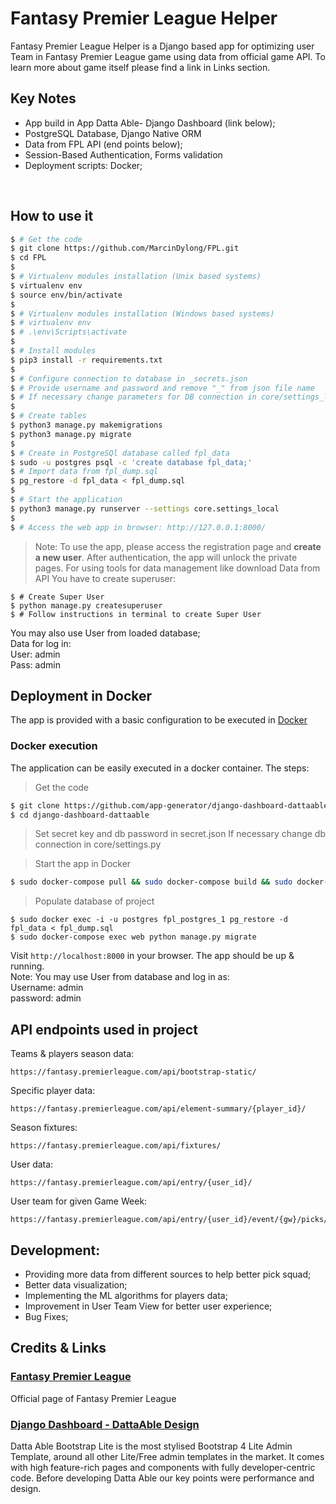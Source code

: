 # Fantasy Premier League Helper 

Fantasy Premier League Helper is a Django based app for optimizing user Team in Fantasy Premier League game using data from official game API. To learn more about game itself please find a link in Links section.
<br/>

## Key Notes
- App build in App Datta Able- Django Dashboard (link below);
- PostgreSQL Database, Django Native ORM
- Data from FPL API (end points below);
- Session-Based Authentication, Forms validation
- Deployment scripts: Docker;

<br />


## How to use it

```bash
$ # Get the code
$ git clone https://github.com/MarcinDylong/FPL.git
$ cd FPL
$
$ # Virtualenv modules installation (Unix based systems)
$ virtualenv env
$ source env/bin/activate
$
$ # Virtualenv modules installation (Windows based systems)
$ # virtualenv env
$ # .\env\Scripts\activate
$
$ # Install modules
$ pip3 install -r requirements.txt
$
$ # Configure connection to database in _secrets.json
$ # Provide username and password and remove "_" from json file name
$ # If necessary change parameters for DB connection in core/settings_local.py
$
$ # Create tables
$ python3 manage.py makemigrations
$ python3 manage.py migrate
$
$ # Create in PostgreSQl database called fpl_data
$ sudo -u postgres psql -c 'create database fpl_data;'
$ # Import data from fpl_dump.sql
$ pg_restore -d fpl_data < fpl_dump.sql
$
$ # Start the application
$ python3 manage.py runserver --settings core.settings_local
$
$ # Access the web app in browser: http://127.0.0.1:8000/
```
> Note: To use the app, please access the registration page and **create a new user**. After authentication, the app will unlock the private pages.
For using tools for data management like download Data from API You have to create superuser:
```
$ # Create Super User
$ python manage.py createsuperuser
$ # Follow instructions in terminal to create Super User
```
You may also use User from loaded database; <br>
Data for log in: <br>
User: admin <br>
Pass: admin
<br/>

## Deployment in Docker

The app is provided with a basic configuration to be executed in [Docker](https://www.docker.com/)

### Docker execution


The application can be easily executed in a docker container. The steps:

> Get the code

```bash
$ git clone https://github.com/app-generator/django-dashboard-dattaable.git
$ cd django-dashboard-dattaable
```

> Set secret key and db password in secret.json
> If necessary change db connection in core/settings.py

> Start the app in Docker

```bash
$ sudo docker-compose pull && sudo docker-compose build && sudo docker-compose up -d
```

> Populate database of project
```
$ sudo docker exec -i -u postgres fpl_postgres_1 pg_restore -d fpl_data < fpl_dump.sql
$ sudo docker-compose exec web python manage.py migrate
```

Visit `http://localhost:8000` in your browser. The app should be up & running.<br/>
Note: You may use User from database and log in as:<br/>
Username: admin<br/>
password: admin

## API endpoints used in project

Teams & players season data:
```
https://fantasy.premierleague.com/api/bootstrap-static/
```
Specific player data:
```
https://fantasy.premierleague.com/api/element-summary/{player_id}/
```
Season fixtures:
```
https://fantasy.premierleague.com/api/fixtures/
```
User data:
```
https://fantasy.premierleague.com/api/entry/{user_id}/
```
User team for given Game Week:
```
https://fantasy.premierleague.com/api/entry/{user_id}/event/{gw}/picks/
```

## Development:
- Providing more data from different sources to help better pick squad;
- Better data visualization;
- Implementing the ML algorithms for players data;
- Improvement in User Team View for better user experience;
- Bug Fixes;

## Credits & Links

### [Fantasy Premier League](https://fantasy.premierleague.com/)

Official page of Fantasy Premier League 


### [Django Dashboard - DattaAble Design](https://appseed.us/admin-dashboards/django-dashboard-dattaable)

Datta Able Bootstrap Lite is the most stylised Bootstrap 4 Lite Admin Template, around all other Lite/Free admin templates in the market. It comes with high feature-rich pages and components with fully developer-centric code. Before developing Datta Able our key points were performance and design.
